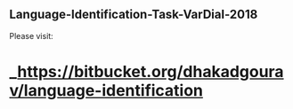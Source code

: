## Language-Identification-Task-VarDial-2018

Please visit:
# _https://bitbucket.org/dhakadgourav/language-identification

